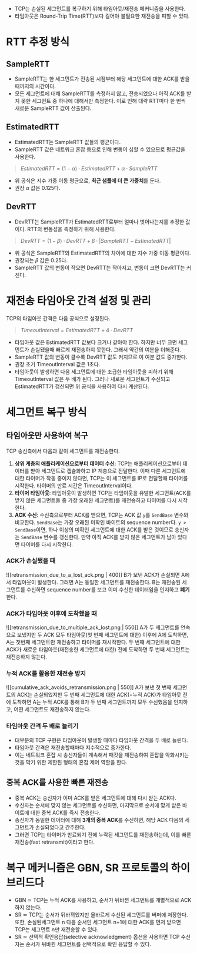 - TCP는 손실된 세그먼트를 복구하기 위해 타임아웃/재전송 메커니즘을 사용한다.
- 타임아웃은 Round-Trip Time(RTT)보다 길어야 불필요한 재전송을 피할 수 있다.
# RTT 추정 방식
## **SampleRTT**
- SampleRTT는 한 세그먼트가 전송된 시점부터 해당 세그먼트에 대한 ACK를 받을 때까지의 시간이다.
- 모든 세그먼트에 대해 SampleRTT를 측정하지 않고, 전송되었으나 아직 ACK를 받지 못한 세그먼트 중 하나에 대해서만 측정한다. 이로 인해 대략 RTT마다 한 번씩 새로운 SampleRTT 값이 산출된다.
## **EstimatedRTT**
- EstimatedRTT는 SampleRTT 값들의 평균이다.
- SampleRTT 값은 네트워크 혼잡 등으로 인해 변동이 심할 수 있으므로 평균값을 사용한다.
>$EstimatedRTT = (1 - \alpha) \cdot EstimatedRTT + \alpha \cdot SampleRTT$
- 위 공식은 지수 가중 이동 평균으로, **최근 샘플에 더 큰 가중치**를 둔다.
- 권장 $\alpha$ 값은 0.125다.
## **DevRTT**
- DevRTT는 SampleRTT가 EstimatedRTT로부터 얼마나 벗어나는지를 추정한 값이다. RTT의 변동성을 측정하기 위해 사용한다.
>$DevRTT = (1 - \beta) \cdot DevRTT + \beta \cdot | SampleRTT - EstimatedRTT |$
- 위 공식은 SampleRTT와 EstimatedRTT의 차이에 대한 지수 가중 이동 평균이다.
- 권장되는 $\beta$ 값은 0.25다.
- SampleRTT 값의 변동이 작으면 DevRTT는 작아지고, 변동이 크면 DevRTT는 커진다.
# 재전송 타임아웃 간격 설정 및 관리
TCP의 타임아웃 간격은 다음 공식으로 설정된다.
>$TimeoutInterval = EstimatedRTT + 4 \cdot DevRTT$

- 타임아웃 값은 EstimatedRTT 값보다 크거나 같아야 한다. 하지만 너무 크면 세그먼트가 손실됐을때 빠르게 재전송하지 못한다. 그래서 약간의 여분을 더해준다.
- SampleRTT 값의 변동이 클수록 DevRTT 값도 커지므로 이 여분 값도 증가한다.
- 권장 초기 TimeoutInterval 값은 1초다.
- 타임아웃이 발생하면 다음 세그먼트에 대한 조급한 타임아웃을 피하기 위해 TimeoutInterval 값은 두 배가 된다. 그러나 새로운 세그먼트가 수신되고 EstimatedRTT가 갱신되면 위 공식을 사용하여 다시 계산된다.
# 세그먼트 복구 방식
## 타임아웃만 사용하여 복구
TCP 송신측에서 다음과 같이 세그먼트를 재전송한다.
1. **상위 계층의 애플리케이션으로부터 데이터 수신**: TCP는 애플리케이션으로부터 데이터를 받아 세그먼트로 캡슐화하고 IP 계층으로 전달한다. 
   이때 다른 세그먼트에 대한 타이머가 작동 중이지 않다면, TCP는 이 세그먼트를 IP로 전달할때 타이머를 시작한다. 타이머의 만료 시간은 TimeoutInterval이다.
2. **타이머 타임아웃**: 타임아웃이 발생하면 TCP는 타임아웃을 유발한 세그먼트(ACK를 받지 않은 세그먼트들 중 가장 오래된 세그먼트)를 재전송하고 타이머를 다시 시작한다.
3. **ACK 수신**: 수신측으로부터 ACK를 받으면, TCP는 ACK 값 `y`를 `SendBase` 변수와 비교한다. `SendBase`는 가장 오래된 미확인 바이트의 sequence number다. `y > SendBase`이면, 하나 이상의 미확인 세그먼트에 대한 ACK를 받은 것이므로 송신자는 `SendBase` 변수를 갱신한다. 만약 아직 ACK를 받지 않은 세그먼트가 남아 있다면 타이머를 다시 시작한다.
### ACK가 손실됐을 때
![[retransmission_due_to_a_lost_ack.png | 400]]
B가 보낸 ACK가 손실되면 A에서 타임아웃이 발생한다. 그러면 A는 동일한 세그먼트를 재전송한다.
B는 재전송된 세그먼트를 수신하면 sequence number를 보고 이미 수신한 데이터임을 인지하고 **폐기**한다.
### ACK가 타임아웃 이후에 도착했을 때
![[retransmission_due_to_multiple_ack_lost.png | 550]]
A가 두 세그먼트를 연속으로 보냈지만 두 ACK 모두 타임아웃(첫 번째 세그먼트에 대한) 이후에 A에 도착하면, A는 첫번째 세그먼트만 재전송하고 타이머를 재시작한다.
두 번째 세그먼트에 대한 ACK가 새로운 타임아웃(재전송한 세그먼트에 대한) 전에 도착하면 두 번째 세그먼트는 재전송하지 않는다.
### 누적 ACK를 활용한 재전송 방지
![[cumulative_ack_avoids_retransmission.png | 550]]
A가 보낸 첫 번째 세그먼트의 ACK는 손실되었지만 두 번째 세그먼트에 대한 ACK(=누적 ACK)가 타임아웃 전에 도착하면 A는 누적 ACK를 통해 B가 두 번째 세그먼트까지 모두 수신했음을 인지하고, 어떤 세그먼트도 재전송하지 않는다.
### 타임아웃 간격 두 배로 늘리기
- 대부분의 TCP 구현은 타임아웃이 발생할 때마다 타임아웃 간격을 두 배로 늘린다.
- 타임아웃 간격은 재전송할때마다 지수적으로 증가한다.
- 이는 네트워크 혼잡 시 송신자들이 계속해서 패킷을 재전송하여 혼잡을 악화시키는 것을 막기 위한 제한된 형태의 혼잡 제어 역할을 한다.
## 중복 ACK를 사용한 빠른 재전송
- 중복 ACK는 송신자가 이미 ACK를 받은 세그먼트에 대해 다시 받는 ACK다.
- 수신자는 순서에 맞지 않는 세그먼트를 수신하면, 마지막으로 순서에 맞게 받은 바이트에 대한 중복 ACK를 즉시 전송한다.
- 송신자가 동일한 데이터에 대해 **3개의 중복 ACK**를 수신하면, 해당 ACK 다음의 세그먼트가 손실되었다고 간주한다.
- 그러면 TCP는 타이머가 만료되기 전에 누락된 세그먼트를 재전송하는데, 이를 빠른 재전송(fast retransmit)이라고 한다.
# 복구 메커니즘은 GBN, SR 프로토콜의 하이브리드다
- GBN ≃ TCP는 누적 ACK를 사용하고, 순서가 뒤바뀐 세그먼트를 개별적으로 ACK하지 않는다.
- SR ≃ TCP는 순서가 뒤바뀌었지만 올바르게 수신된 세그먼트를 버퍼에 저장한다. 또한, 손실된세그먼트 n 다음 순서인 세그먼트 n+1에 대한 ACK를 먼저 받으면 TCP는 세그먼트 n만 재전송할 수 있다.
- SR ≃ 선택적 확인응답(selective acknowledgment) 옵션을 사용하면 TCP 수신자는 순서가 뒤바뀐 세그먼트를 선택적으로 확인 응답할 수 있다.